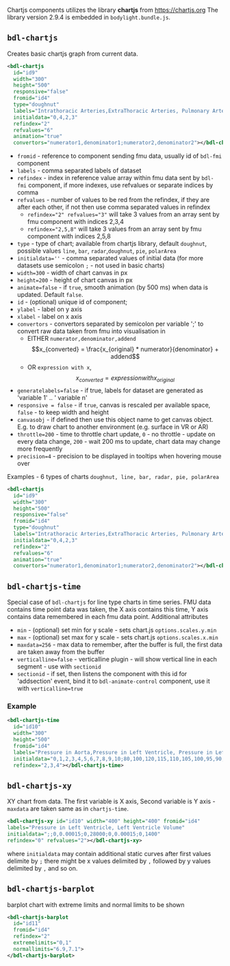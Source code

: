 Chartjs components utilizes the library **chartjs** from https://chartjs.org 
The library version 2.9.4 is embedded in `bodylight.bundle.js`.

## `bdl-chartjs`  

Creates basic chartjs graph from current data. 

```xml
<bdl-chartjs 
  id="id9" 
  width="300" 
  height="500"
  responsive="false"  
  fromid="id4" 
  type="doughnut" 
  labels="Intrathoracic Arteries,ExtraThoracic Arteries, Pulmonary Arteries, Intrathoracic Veins, Extrathoracic veins, Pulmonary Veins"
  initialdata="0,4,2,3" 
  refindex="2" 
  refvalues="6"
  animation="true"
  convertors="numerator1,denominator1;numerator2,denominator2"></bdl-chartjs>
``` 
* `fromid` - reference to component sending fmu data, usually id of `bdl-fmi` component
* `labels` - comma separated labels of dataset
* `refindex` - index in reference value array within fmu data sent by `bdl-fmi` component, if more  indexes, use refvalues or separate indices by comma
* `refvalues` - number of values to be red from the refindex, if they are after each other, if not then use comma separated values in refindex
  * `refindex="2" refvalues="3"` will take 3 values from an array sent by fmu component with indices 2,3,4
  * `refindex="2,5,8"` will take 3 values from an array sent by fmu component with indices 2,5,8
* `type` - type of chart; available from chartjs library, default `doughnut`, possible values `line`, `bar`, `radar`,`doughnut`, `pie`, `polarArea`
* `initialdata=''` - comma separated values of initial data (for more datasets use semicolon `;` - not used in basic charts)
* `width=300`  - width of chart canvas in px
* `height=200` - height of chart canvas in px
* `animate=false` - if `true`, smooth animation (by 500 ms) when data is updated. Default `false`.
* `id` - (optional) unique id of component;
* `ylabel` - label on y axis
* `xlabel` - label on x axis
* `convertors` - convertors separated by semicolon per variable ';' to convert raw data taken from fmu into visualisation in 
  * EITHER `numerator,denominator,addend` $$x_{converted} = \frac{x_{original} * numerator}{denominator} + addend$$
  * OR `expression with x`, $$x_{converted} = expression with x_{original} $$
* `generatelabels=false` - if true, labels for dataset are generated as 'variable 1' .. ' variable n'
* `responsive = false` - if `true`, canvas is rescaled per available space, `false` - to keep width and height
* `canvasobj` - if defined then use this object name to get canvas object. E.g. to draw chart to another environment (e.g. surface in VR or AR)
* `throttle=200` - time to throttle chart update, `0` - no throttle - update on every data change, `200` - wait 200 ms to update, chart data may change more frequently  
* `precision=4` - precision to be displayed in tooltips when hovering mouse over


Examples - 6 types of charts `doughnut, line, bar, radar, pie, polarArea`

```xml
<bdl-chartjs 
  id="id9" 
  width="300" 
  height="500"
  responsive="false"  
  fromid="id4" 
  type="doughnut" 
  labels="Intrathoracic Arteries,ExtraThoracic Arteries, Pulmonary Arteries, Intrathoracic Veins, Extrathoracic veins, Pulmonary Veins"
  initialdata="0,4,2,3" 
  refindex="2" 
  refvalues="6"
  animation="true"
  convertors="numerator1,denominator1;numerator2,denominator2"></bdl-chartjs>
```
<div class="w3-row">
<div class="w3-quarter">
<bdl-chartjs
id="id9"
width="300"
height="500"
responsive="false"  
fromid="id4"
type="doughnut"
labels="Intrathoracic Arteries,ExtraThoracic Arteries, Pulmonary Arteries, Intrathoracic Veins, Extrathoracic veins, Pulmonary Veins"
initialdata="0,4,2,3"
refindex="2"
refvalues="6"
animation="true"
convertors="numerator1,denominator1;numerator2,denominator2"></bdl-chartjs>
</div><div class="w3-quarter">

<bdl-chartjs
id="id9"
width="300"
height="500"
responsive="false"  
fromid="id4"
type="line"
labels="Intrathoracic Arteries,ExtraThoracic Arteries, Pulmonary Arteries, Intrathoracic Veins, Extrathoracic veins, Pulmonary Veins"
initialdata="0,4,2,3"
refindex="2"
refvalues="6"
animation="true"
convertors="numerator1,denominator1;numerator2,denominator2"></bdl-chartjs>
</div><div class="w3-quarter">
<bdl-chartjs
id="id9"
width="300"
height="500"
responsive="false"  
fromid="id4"
type="bar"
labels="Intrathoracic Arteries,ExtraThoracic Arteries, Pulmonary Arteries, Intrathoracic Veins, Extrathoracic veins, Pulmonary Veins"
initialdata="0,4,2,3"
refindex="2"
refvalues="6"
animation="true"
convertors="numerator1,denominator1;numerator2,denominator2"></bdl-chartjs>  
</div><div class="w3-quarter">
<bdl-chartjs
id="id9"
width="300"
height="500"
responsive="false"  
fromid="id4"
type="radar"
labels="Intrathoracic Arteries,ExtraThoracic Arteries, Pulmonary Arteries, Intrathoracic Veins, Extrathoracic veins, Pulmonary Veins"
initialdata="0,4,2,3"
refindex="2"
refvalues="6"
animation="true"
convertors="numerator1,denominator1;numerator2,denominator2"></bdl-chartjs>
</div><div class="w3-quarter">
<bdl-chartjs
id="id9"
width="300"
height="500"
responsive="false"  
fromid="id4"
type="pie"
labels="Intrathoracic Arteries,ExtraThoracic Arteries, Pulmonary Arteries, Intrathoracic Veins, Extrathoracic veins, Pulmonary Veins"
initialdata="0,4,2,3"
refindex="2"
refvalues="6"
animation="true"
convertors="numerator1,denominator1;numerator2,denominator2"></bdl-chartjs>
</div><div class="w3-quarter">
<bdl-chartjs
id="id9"
width="300"
height="500"
responsive="false"  
fromid="id4"
type="polarArea"
labels="Intrathoracic Arteries,ExtraThoracic Arteries, Pulmonary Arteries, Intrathoracic Veins, Extrathoracic veins, Pulmonary Veins"
initialdata="0,4,2,3"
refindex="2"
refvalues="6"
animation="true"
convertors="numerator1,denominator1;numerator2,denominator2"></bdl-chartjs>
</div>
</div>

## `bdl-chartjs-time`
Special case of `bdl-chartjs` for line type charts in time series. FMU data contains time point data was taken, the X axis contains this time, Y axis contains data remembered in each fmu data point. Additional attributes
* `min` - (optional) set min for y scale - sets chart.js `options.scales.y.min`
* `max` - (optional) set max for y scale - sets chart.js `options.scales.x.min`
* `maxdata=256` - max data to remember, after the buffer is full, the first data are taken away from the buffer 
* `verticalline=false` - verticalline plugin - will show vertical line in each segment - use with `sectionid`
* `sectionid` - if set, then listens the component with this id for 'addsection' event, bind it to `bdl-animate-control` component, use it with `verticalline=true`
 
### Example
```xml
<bdl-chartjs-time  
  id="id10" 
  width="300" 
  height="500" 
  fromid="id4" 
  labels="Pressure in Aorta,Pressure in Left Ventricle, Pressure in Left Atria"
  initialdata="0,1,2,3,4,5,6,7,8,9,10;80,100,120,115,110,105,100,95,90,85;20,25,30,28,26,24,22,20,18,16;20,100,120,115,110,27,25,23,21,19,17" 
  refindex="2,3,4"></bdl-chartjs-time>
```

<bdl-chartjs-time  
  id="id10" 
  width="300" 
  height="500" 
  fromid="id4" 
  labels="Pressure in Aorta,Pressure in Left Ventricle, Pressure in Left Atria"
  initialdata="0,1,2,3,4,5,6,7,8,9,10;80,100,120,115,110,105,100,95,90,85;20,25,30,28,26,24,22,20,18,16;20,100,120,115,110,27,25,23,21,19,17" 
  refindex="2,3,4"></bdl-chartjs-time>


## `bdl-chartjs-xy`

XY chart from data. The first variable is X axis, Second variable is Y axis - `maxdata` are taken same as in `chartjs-time`.


```xml
<bdl-chartjs-xy id="id10" width="400" height="400" fromid="id4" 
labels="Pressure in Left Ventricle, Left Ventricle Volume" 
initialdata=";;0,0.00015;0,28000;0,0.00015;0,1400" 
refindex="0" refvalues="2"></bdl-chartjs-xy>
``` 

where `initialdata` may contain additional static curves after first values 
delimite by `;` there might be x values delimited by `,` followed by y values delimited by `,`
and so on. 

## `bdl-chartjs-barplot`

barplot chart with extreme limits and normal limits to be shown
```xml
<bdl-chartjs-barplot
  id="id11"
  fromid="id4"
  refindex="2"
  extremelimits="0,1"
  normallimits="6.9,7.1">
</bdl-chartjs-barplot>
```
<bdl-chartjs-barplot
  id="id11"
  fromid="id4"
  refindex="2"
  extremelimits="4,8"
  normallimits="6.9,7.1"
  initialdata="7">
</bdl-chartjs-barplot>

